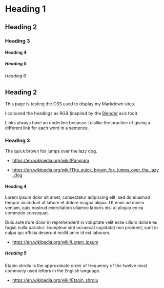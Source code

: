 # Heading 1

## Heading 2

### Heading 3

#### Heading 4

##### Heading 5

###### Heading 6

## Heading 2

This page is testing the CSS used to display my Markdown sites.

I coloured the headings as RGB (inspired by the
[Blender](https://www.blender.org/) axis tool).

Links always have an underline because I dislike the practice of giving
a different link for each word in a sentence.


### Heading 3

The quick brown fox jumps over the lazy dog.

- https://en.wikipedia.org/wiki/Pangram

- https://en.wikipedia.org/wiki/The_quick_brown_fox_jumps_over_the_lazy_dog


#### Heading 4

Lorem ipsum dolor sit amet, consectetur adipiscing elit, sed do eiusmod
tempor incididunt ut labore et dolore magna aliqua.
Ut enim ad minim veniam, quis nostrud exercitation ullamco laboris nisi
ut aliquip ex ea commodo consequat.

Duis aute irure dolor in reprehenderit in voluptate velit esse cillum
dolore eu fugiat nulla pariatur.
Excepteur sint occaecat cupidatat non proident, sunt in culpa qui
officia deserunt mollit anim id est laborum.

- https://en.wikipedia.org/wiki/Lorem_ipsum


##### Heading 5

Etaoin shrdlu is the approximate order of frequency of the twelve most
commonly used letters in the English language.

- https://en.wikipedia.org/wiki/Etaoin_shrdlu
